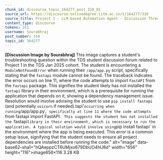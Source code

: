 ```yaml
---
chunk_id: discourse_topic_164277_post_310_01
source_url: https://discourse.onlinedegree.iitm.ac.in/t/164277/310
source_title: Project 1 - LLM-based Automation Agent - Discussion Thread [TDS Jan 2025]
content_type: discourse
tokens: 311
username: Sourabhraj
post_number: 310
topic_id: 164277
---
```


**[Discussion Image by Sourabhraj]** This image captures a student's troubleshooting question within the TDS student discussion forum related to Project 1 in the TDS Jan 2025 cohort. The student is encountering a `ModuleNotFoundError` when running their `/app/app.py` script, specifically stating that the `fastapi` module cannot be found. The traceback indicates the error occurs on line 11, where the code attempts to import `FastAPI` from the `fastapi` package. This signifies the student likely has not installed the `fastapi` library in their environment, which is a prerequisite for running the application that depends on it, showing a dependency management issue. Resolution would involve advising the student to use `pip install fastapi` (and potentially `uvicorn` if needed).tapi'` occurring when running `/app/app.py`, specifically at line 11 where the code attempts `from fastapi import FastAPI`. This suggests the student has not installed the `fastapi` library in their environment, which is necessary to run the application. A typical solution would involve using `pip install fastapi` in the environment where the app is being executed. This error is a common setup issue, signifying that the student needs to ensure all project dependencies are installed before running the code." alt="image" data-base62-sha1="hQAeppzCT6UMjxo679DbUO4hU8d" width="656" height="116">image656×116 3.28 KB
